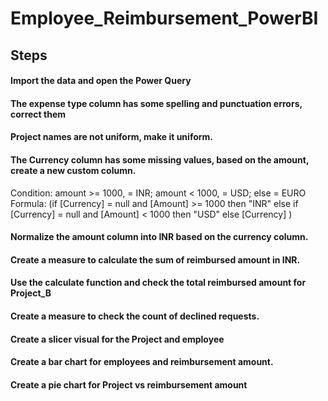 # Employee_Reimbursement_PowerBI

## Steps
#### Import the data and open the Power Query
#### The expense type column has some spelling and punctuation errors, correct them
#### Project names are not uniform, make it uniform.
#### The Currency column has some missing values, based on the amount, create a new custom column.
Condition: amount >= 1000, = INR; amount < 1000, = USD; else = EURO
Formula: (if [Currency] = null and [Amount] >= 1000 then "INR" else if [Currency] = null and [Amount] < 1000 then "USD" else [Currency] )
#### Normalize the amount column into INR based on the currency column.
#### Create a measure to calculate the sum of reimbursed amount in INR.
#### Use the calculate function and check the total reimbursed amount for Project_B
#### Create a measure to check the count of declined requests.
#### Create a slicer visual for the Project and employee
#### Create a bar chart for employees and reimbursement amount.
#### Create a pie chart for Project vs reimbursement amount
